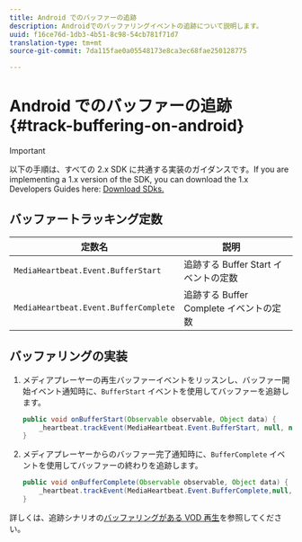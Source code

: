 ```yaml
---
title: Android でのバッファーの追跡
description: Androidでのバッファリングイベントの追跡について説明します。
uuid: f16ce76d-1db3-4b51-8c98-54cb781f71d7
translation-type: tm+mt
source-git-commit: 7da115fae0a05548173e8ca3ec68fae250128775

---
```



# Android でのバッファーの追跡{#track-buffering-on-android}

>[!IMPORTANT]
>以下の手順は、すべての 2.x SDK に共通する実装のガイダンスです。If you are implementing a 1.x version of the SDK, you can download the 1.x Developers Guides here: [Download SDks.](/help/sdk-implement/download-sdks.md)

## バッファートラッキング定数

| 定数名 | 説明     |
|---|---|
| `MediaHeartbeat.Event.BufferStart` | 追跡する Buffer Start イベントの定数 |
| `MediaHeartbeat.Event.BufferComplete` | 追跡する Buffer Complete イベントの定数 |

## バッファリングの実装

1. メディアプレーヤーの再生バッファーイベントをリッスンし、バッファー開始イベント通知時に、`BufferStart` イベントを使用してバッファーを追跡します。

   ```java
   public void onBufferStart(Observable observable, Object data) {  
       _heartbeat.trackEvent(MediaHeartbeat.Event.BufferStart, null, null); 
   }
   ```

1. メディアプレーヤーからのバッファー完了通知時に、`BufferComplete` イベントを使用してバッファーの終わりを追跡します。

   ```java
   public void onBufferComplete(Observable observable, Object data) {  
       _heartbeat.trackEvent(MediaHeartbeat.Event.BufferComplete,null, null); 
   }
   ```

詳しくは、追跡シナリオの[バッファリングがある VOD 再生](/help/sdk-implement/tracking-scenarios/vod-buffering.md)を参照してください。
